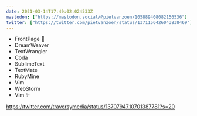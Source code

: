 ```yaml
---
date: 2021-03-14T17:49:02.024533Z
mastodon: ["https://mastodon.social/@pietvanzoen/105889408082156536"]
twitter: ["https://twitter.com/pietvanzoen/status/1371156426043838469"]
---
```

- FrontPage 🙈
- DreamWeaver
- TextWrangler
- Coda
- SublimeText
- TextMate
- RubyMine
- Vim
- WebStorm
- Vim ✨ 

https://twitter.com/traversymedia/status/1370794710701387781?s=20
